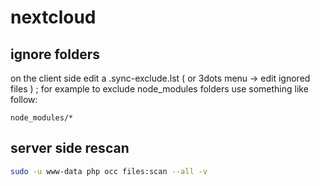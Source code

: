 # nextcloud

## ignore folders

on the client side edit a .sync-exclude.lst ( or 3dots menu -> edit ignored files ) ; for example to exclude node_modules folders use something like follow:

```
node_modules/*
```

## server side rescan

```sh
sudo -u www-data php occ files:scan --all -v
```
